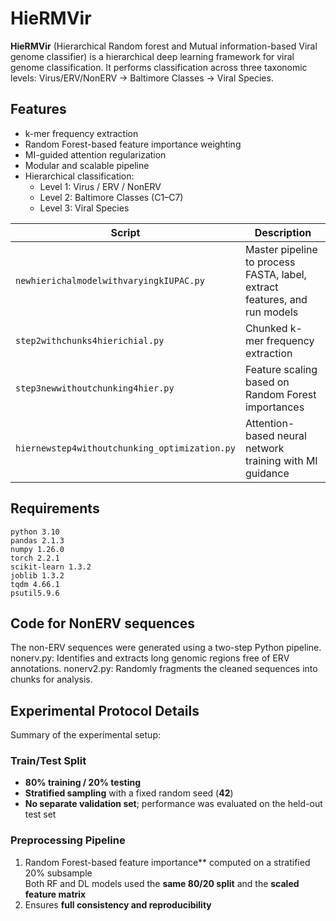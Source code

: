 # HieRMVir

**HieRMVir** (Hierarchical Random forest and Mutual information-based Viral genome classifier) is a hierarchical deep learning framework for viral genome classification. It performs classification across three taxonomic levels: Virus/ERV/NonERV → Baltimore Classes → Viral Species.


## Features
- k-mer frequency extraction
- Random Forest-based feature importance weighting
- MI-guided attention regularization
- Modular and scalable pipeline
- Hierarchical classification: 
  - Level 1: Virus / ERV / NonERV  
  - Level 2: Baltimore Classes (C1–C7)  
  - Level 3: Viral Species

| Script | Description |
|--------|-------------|
| `newhierichalmodelwithvaryingkIUPAC.py` | Master pipeline to process FASTA, label, extract features, and run models |
| `step2withchunks4hierichial.py` | Chunked k-mer frequency extraction |
| `step3newwithoutchunking4hier.py` | Feature scaling based on Random Forest importances |
| `hiernewstep4withoutchunking_optimization.py` | Attention-based neural network training with MI guidance |

## Requirements

```text
python 3.10
pandas 2.1.3
numpy 1.26.0
torch 2.2.1
scikit-learn 1.3.2
joblib 1.3.2
tqdm 4.66.1
psutil5.9.6
```

## Code for NonERV sequences
The non-ERV sequences were generated using a two-step Python pipeline.
​​nonerv.py​​: Identifies and extracts long genomic regions free of ERV annotations.
​​nonerv2.py​​: Randomly fragments the cleaned sequences into chunks for analysis.

## Experimental Protocol Details
Summary of the experimental setup:

### Train/Test Split
- **80% training / 20% testing**  
- **Stratified sampling** with a fixed random seed (**42**)  
- **No separate validation set**; performance was evaluated on the held-out test set  

### Preprocessing Pipeline
1. Random Forest-based feature importance** computed on a stratified 20% subsample  
    Both RF and DL models used the **same 80/20 split** and the **scaled feature matrix**  
3. Ensures **full consistency and reproducibility**

